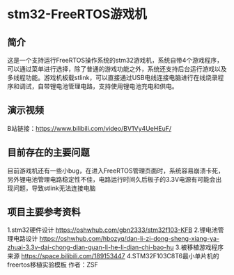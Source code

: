 # stm32-FreeRTOS游戏机
## 简介
这是一个支持运行FreeRTOS操作系统的stm32游戏机，系统自带4个游戏程序，可以通过菜单进行选择，除了普通的游戏功能之外，系统还支持后台运行游戏以及多线程功能。游戏机板载stlink，可以直接通过USB电线连接电脑进行在线烧录程序和调试，自带锂电池管理电路，支持使用锂电池充电和供电。

## 演示视频
B站链接：https://www.bilibili.com/video/BV1Vy4UeHEuF/

## 目前存在的主要问题
目前游戏机还有一些小bug，在进入FreeRTOS管理页面时，系统容易崩溃卡死，另外锂电池管理电路稳定性不佳，电路运行时间久后板子的3.3V电源有可能会出现问题，导致stlink无法连接电脑

## 项目主要参考资料
1.stm32硬件设计 https://oshwhub.com/gbn2333/stm32f103-KFB
2.锂电池管理电路设计 https://oshwhub.com/hbozyq/dan-li-zi-dong-sheng-xiang-ya-zhuai-3.3v-dai-chong-dian-guan-li-he-li-dian-chi-bao-hu
3.被移植游戏程序来源 https://space.bilibili.com/189153447
4.STM32F103C8T6最小单片机的freertos移植实验模板 作者：ZSF